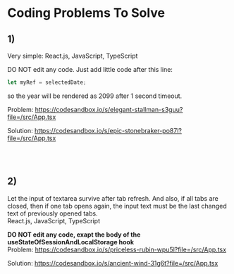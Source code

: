# Coding Problems To Solve

## 1)<br />
Very simple:
React.js, JavaScript, TypeScript

DO NOT edit any code.
Just add little code after this line:
```typescript
let myRef = selectedDate;
```
so the year will be rendered as 2099
after 1 second timeout.

Problem:
https://codesandbox.io/s/elegant-stallman-s3guu?file=/src/App.tsx

Solution:
https://codesandbox.io/s/epic-stonebraker-po87l?file=/src/App.tsx

<br />
<br />

## 2)<br />
Let the input of textarea survive after tab refresh. And also, if all tabs are closed, then if one tab opens again, the input text must be the last changed text of previously opened tabs.<br />
React.js, JavaScript, TypeScript

**DO NOT edit any code, exapt the body of the useStateOfSessionAndLocalStorage hook**<br />
Problem:
https://codesandbox.io/s/priceless-rubin-wpu5l?file=/src/App.tsx

Solution:
https://codesandbox.io/s/ancient-wind-31g6t?file=/src/App.tsx


